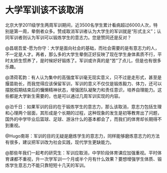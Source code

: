 # 大学军训该不该取消

北京大学2011级学生两周军训期间，近3500名学生累计看病超过6000人次，特别是第一周，晕倒者众多。赞成取消军训者认为大学生的军训就是“形式主义”；认同军训者则认为军训可以锻炼学生的意志力。您是赞同还是反对？

@昌珉吾爱-愿为你守：大学是面向社会的基础，而社会需要的是有意志力的人，不一定是人才。再者，那么多的大学生晕倒正好反映了现在学生身体素质不行，平时太娇生惯养了，是时候好好锻炼了。军训或许真的是“苦”了点儿，但是也有很多乐趣。

@清荷茗韵：有人认为集中的高强度军训毫无现实意义，只不过是走形式，甚至是揠苗助长，而我觉得应该保留军训，军训的意义不仅仅是锻炼毅力、体力，还可以摆脱假期结束后的慵懒精神状态，增强团队凝聚力和责任意识，培养自理能力。这些都是大学新生需要的，也是可以通过几周军训实现的内容。

@泊千日：如果军训的目的在于锻炼学生的意志力，那么该取消，意志力包括生理和心理两个层面，其形成是个长期的过程，这种现象的发生是初等教育出了问题，国外的中学毕业后篮球、足球、游泳什么的基本都会了，而我们的体育却长期得不到重视。

@Hugo南哥：军训的目的无疑是磨炼学生的意志力，同样能够磨炼意志力的方法有很多，建议把军训改为社会实践，现代学生更缺能力。

@那些年我们一起考的研究生：军训应取消，中学阶段体育课应加强重视。平时体育课都不重视，升一次学军训一个月或半个月有什么效果？要想增强学生体质、锻炼学生意志力不能只靠短短十几天的军训。